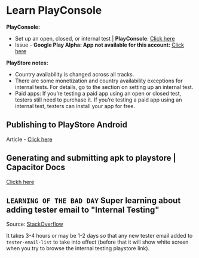 # Learn PlayConsole

**PlayConsole:**
- Set up an open, closed, or internal test | **PlayConsole**: [Click here](https://support.google.com/googleplay/android-developer/answer/9845334)
- Issue - **Google Play Alpha: App not available for this account:** [Click here](https://stackoverflow.com/questions/59090859/google-play-alpha-app-not-available-for-this-account)

**PlayStore notes:**
- Country availability is changed across all tracks.
- There are some monetization and country availability exceptions for internal tests. For details, go to the section on setting up an internal test.
- Paid apps: If you’re testing a paid app using an open or closed test, testers still need to purchase it. If you’re testing a paid app using an internal test, testers can install your app for free.


## Publishing to PlayStore Android

Article - [Click here](https://appinventiv.com/blog/how-to-submit-app-to-google-play-store/)

## Generating and submitting apk to playstore | Capacitor Docs

[Clickh here](https://ionic.io/blog/building-and-releasing-your-capacitor-android-app)

## `LEARNING OF THE BAD DAY` Super learning about adding tester email to "Internal Testing"

Source:  [StackOverflow](https://stackoverflow.com/questions/63253254/google-play-blank-screen-loading-forever-internal-testing-and-public-alpha-track)

It takes 3-4 hours or may be 1-2 days so that any new tester email added to `tester-email-list` to take into effect (before that it will show white screen when you try to browse the internal testing playstore link). 

